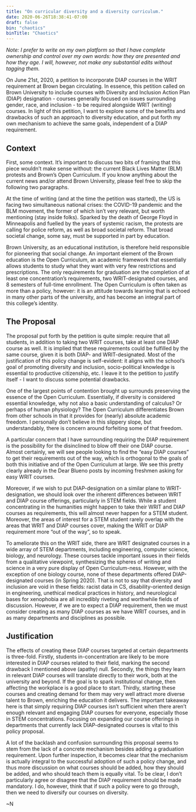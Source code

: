 ```yaml
---
title: "On curricular diversity and a diversity curriculum."
date: 2020-06-26T18:38:41-07:00
draft: false
bin: "chaotics"
binTitle: "Chaotics"
---
```


<i>Note: I prefer to write on my own platform so that I have complete ownership and control over my own words: how they are presented and how they age. I will, however, not make any substantial edits without tagging them.</i>

On June 21st, 2020, a petition to incorporate DIAP courses in the WRIT requirement at Brown began circulating. In essence, this petition called on Brown University to include courses with Diversity and Inclusion Action Plan (DIAP) designation - courses generally focused on issues surrounding gender, race, and inclusion - to be required alongside WRIT (writing) courses. In light of this petition, I want to explore some of the benefits and drawbacks of such an approach to diversity education, and put forth my own mechanism to achieve the same goals, independent of a DIAP requirement.

## Context

First, some context. It’s important to discuss two bits of framing that this piece wouldn’t make sense without: the current Black Lives Matter (BLM) protests and Brown’s Open Curriculum. If you know anything about the current news and/or attend Brown University, please feel free to skip the following two paragraphs.

At the time of writing (and at the time the petition was started), the US is facing two simultaneous national crises: the COVID-19 pandemic and the BLM movement, the former of which isn’t very relevant, but worth mentioning (stay inside folks). Sparked by the death of George Floyd in Minneapolis and fuelled by the years of systemic racism, the protests are calling for police reform, as well as broad societal reform. That broad societal change, some say, must be supported in part by education.

Brown University, as an educational institution, is therefore held responsible for pioneering that social change. An important element of the Brown education is the Open Curriculum, an academic framework that essentially allows students to study what they want with very few restrictions and prescriptions. The only requirements for graduation are the completion of at least one concentration’s requirements, two WRIT-designated courses, and 8 semesters of full-time enrollment. The Open Curriculum is often taken as more than a policy, however: it is an attitude towards learning that is echoed in many other parts of the university, and has become an integral part of this college’s identity.

## The Proposal

The proposal put forth by the petition is quite simple: require that all students, in addition to taking two WRIT courses, take at least one DIAP course as well. It is implied that these requirements could be fulfilled by the same course, given it is both DIAP- and WRIT-designated. Most of the justification of this policy change is self-evident: it aligns with the school’s goal of promoting diversity and inclusion, socio-political knowledge is essential to productive citizenship, etc. I leave it to the petition to justify itself - I want to discuss some potential drawbacks.

One of the largest points of contention brought up surrounds preserving the essence of the Open Curriculum. Essentially, if diversity is considered essential knowledge, why not also a basic understanding of calculus? Or perhaps of human physiology? The Open Curriculum differentiates Brown from other schools in that it provides for (nearly) absolute academic freedom. I personally don’t believe in this slippery slope, but understandably, there is concern around forfeiting some of that freedom.

A particular concern that I have surrounding requiring the DIAP requirement is the possibility for the disinclined to blow off their one DIAP course. Almost certainly, we will see people looking to find the “easy DIAP courses” to get their requirements out of the way, which is orthogonal to the goals of both this initiative and of the Open Curriculum at large. We see this pretty clearly already in the Dear Blueno posts by incoming freshmen asking for easy WRIT courses.

Moreover, if we wish to put DIAP-designation on a similar plane to WRIT-designation, we should look over the inherent differences between WRIT and DIAP course offerings, particularly in STEM fields. While a student concentrating in the humanities might happen to take their WRIT and DIAP courses as requirements, this will almost never happen for a STEM student. Moreover, the areas of interest for a STEM student rarely overlap with the areas that WRIT and DIAP courses cover, making the WRIT or DIAP requirement more “out of the way”, so to speak.

To ameliorate this on the WRIT side, there are WRIT designated courses in a wide array of STEM departments, including engineering, computer science, biology, and neurology. These courses tackle important issues in their fields from a qualitative viewpoint, synthesizing the spheres of writing and science in a very pure display of Open Curriculum-ness. However, with the exception of one biology course, none of these departments offered DIAP-designated courses (in Spring 2020). That is not to say that diversity and inclusion are void in these fields: racist data in CS, disability-oriented design in engineering, unethical medical practices in history, and neurological bases for xenophobia are all incredibly riveting and worthwhile fields of discussion. However, if we are to expect a DIAP requirement, then we must consider creating as many DIAP courses as we have WRIT courses, and in as many departments and disciplines as possible.

## Justification

The effects of creating these DIAP courses targeted at certain departments is three-fold. Firstly, students in-concentration are likely to be more interested in DIAP courses related to their field, marking the second drawback I mentioned above (apathy) null. Secondly, the things they learn in relevant DIAP courses will translate directly to their work, both at the university and beyond. If the goal is to spark institutional change, then affecting the workplace is a good place to start. Thirdly, starting these courses and creating demand for them may very well attract more diverse talent to Brown, enriching the education it delivers. The important takeaway here is that simply requiring DIAP courses isn’t sufficient when there aren’t enough relevant and engaging DIAP courses for everyone, especially those in STEM concentrations. Focusing on expanding our course offerings in departments that currently lack DIAP-designated courses is vital to this policy proposal.

A lot of the backlash and confusion surrounding this proposal seems to stem from the lack of a concrete mechanism besides adding a graduation requirement. Upon further inspection, it becomes clear that the mechanism is actually integral to the successful adoption of such a policy change, and thus more discussion on what courses should be added, how they should be added, and who should teach them is equally vital. To be clear, I don’t particularly agree or disagree that the DIAP requirement should be made mandatory. I do, however, think that if such a policy were to go through, then we need to diversify our courses on diversity.

~N
